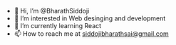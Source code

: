 - 👋 Hi, I’m @BharathSiddoji
- 👀 I’m interested in Web desinging and development
- 🌱 I’m currently learning React
- 📫 How to reach me at siddojibharathsai@gmail.com

<!---
BharathSiddoji/BharathSiddoji is a ✨ special ✨ repository because its `README.md` (this file) appears on your GitHub profile.
You can click the Preview link to take a look at your changes.
--->
